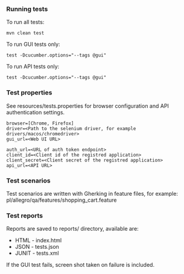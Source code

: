### Running tests
To run all tests:

    mvn clean test

To run GUI tests only:

    test -Dcucumber.options="--tags @gui"

To run API tests only:

    test -Dcucumber.options="--tags @gui"
    
### Test properties
See resources/tests.properties for browser configuration and API authentication settings.
 
 ```
 browser=[Chrome, Firefox]
 driver=<Path to the selenium driver, for example drivers/macos/chromedriver>
 gui_url=<Web UI URL>
 ```
 
 ```
 auth_url=<URL of auth token endpoint>
 client_id=<Client id of the registred application>
 client_secret=<Client secret of the registred application>
 api_url=<API URL>
```

### Test scenarios
Test scenarios are written with Gherking in feature files, for example: pl/allegro/qa/features/shopping_cart.feature

### Test reports
Reports are saved to reports/ directory, available are:
- HTML - index.html
- JSON - tests.json
- JUNIT - tests.xml

If the GUI test fails, screen shot taken on failure is included. 